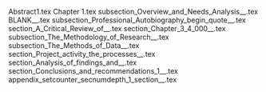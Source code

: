 Abstract1.tex
Chapter 1.tex
subsection_Overview_and_Needs_Analysis__.tex
BLANK__.tex
subsection_Professional_Autobiography_begin_quote__.tex
section_A_Critical_Review_of__.tex
section_Chapter_3_4_000__.tex
subsection_The_Methodology_of_Research__.tex
subsection_The_Methods_of_Data__.tex
section_Project_activity_the_processes__.tex
section_Analysis_of_findings_and__.tex
section_Conclusions_and_recommendations_1__.tex
appendix_setcounter_secnumdepth_1_section__.tex